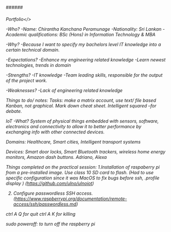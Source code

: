 ######<h6>Portfolio</>

-Who?
-Name: Chirantha Kanchana Peramunage
-Nationality: Sri Lankan 
-Academic qualifications: BSc (Hons) in Information Technology & MBA

-Why? 
-Because I want to specify my bachelors level IT knowledge into a certain technical domain.

-Expectations?
-Enhance my engineering related knowledge 
-Learn newest technologies, trends in domain 

-Strengths?
-IT knowledge 
-Team leading skills, responsible for the output of the project work. 

-Weaknesses?
-Lack of engineering related knowledge


Things to do/ notes: 
Tasks: make a matrix account,
use text/ file based Kanban, not graphical. 
Mark down cheat sheet. 
Intelligent squared –for debate.

IoT
-What? System of physical things embedded with sensors, software, electronics and connectivity to allow it to better performance by exchanging info with other connected devices. 

Domains: Healthcare, Smart cities, Intelligent transport systems

Devices: Smart door locks, Smart Bluetooth trackers, wireless home energy monitors, Amazon dash buttons. Adriano, Alexa  

Things completed on the practical session:
1.Installation of raspaberry pi from a pre-installed image. Use class 10 SD card to flash. 
(Had to use specific configuration since it was MacOS to fix bugs before ssh,
.profile
display
)
(https://github.com/ulno/ulnoiot)

2. Configure passwordless SSH access. 
(https://www.raspberrypi.org/documentation/remote-access/ssh/passwordless.md) 

ctrl A Q for quit
ctrl A K for killing


sudo poweroff: to turn off the raspberry pi
